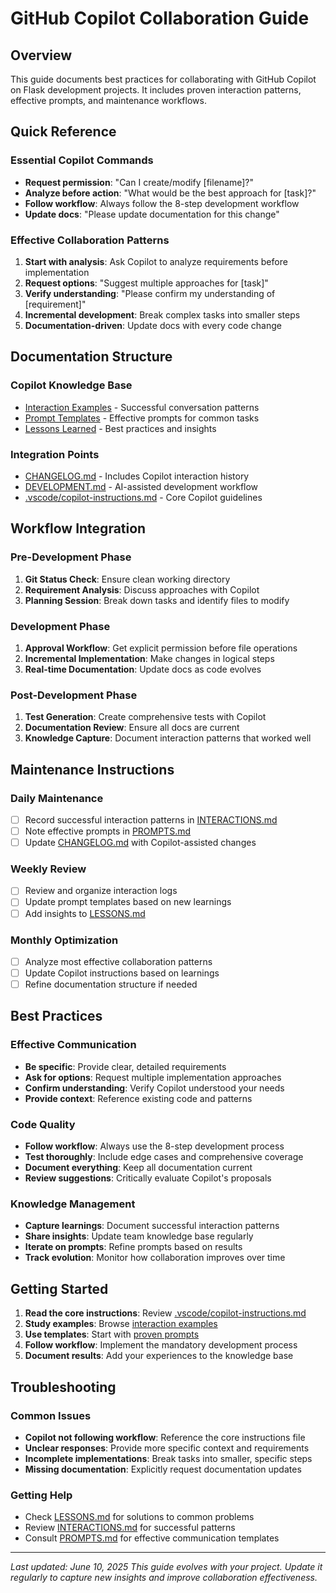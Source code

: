 # GitHub Copilot Collaboration Guide

## Overview
This guide documents best practices for collaborating with GitHub Copilot on Flask development projects. It includes proven interaction patterns, effective prompts, and maintenance workflows.

## Quick Reference

### Essential Copilot Commands
- **Request permission**: "Can I create/modify [filename]?"
- **Analyze before action**: "What would be the best approach for [task]?"
- **Follow workflow**: Always follow the 8-step development workflow
- **Update docs**: "Please update documentation for this change"

### Effective Collaboration Patterns
1. **Start with analysis**: Ask Copilot to analyze requirements before implementation
2. **Request options**: "Suggest multiple approaches for [task]"
3. **Verify understanding**: "Please confirm my understanding of [requirement]"
4. **Incremental development**: Break complex tasks into smaller steps
5. **Documentation-driven**: Update docs with every code change

## Documentation Structure

### Copilot Knowledge Base
- [Interaction Examples](./copilot/INTERACTIONS.md) - Successful conversation patterns
- [Prompt Templates](./copilot/PROMPTS.md) - Effective prompts for common tasks
- [Lessons Learned](./copilot/LESSONS.md) - Best practices and insights

### Integration Points
- [CHANGELOG.md](./CHANGELOG.md) - Includes Copilot interaction history
- [DEVELOPMENT.md](./DEVELOPMENT.md) - AI-assisted development workflow
- [.vscode/copilot-instructions.md](../.vscode/copilot-instructions.md) - Core Copilot guidelines

## Workflow Integration

### Pre-Development Phase
1. **Git Status Check**: Ensure clean working directory
2. **Requirement Analysis**: Discuss approaches with Copilot
3. **Planning Session**: Break down tasks and identify files to modify

### Development Phase
1. **Approval Workflow**: Get explicit permission before file operations
2. **Incremental Implementation**: Make changes in logical steps
3. **Real-time Documentation**: Update docs as code evolves

### Post-Development Phase
1. **Test Generation**: Create comprehensive tests with Copilot
2. **Documentation Review**: Ensure all docs are current
3. **Knowledge Capture**: Document interaction patterns that worked well

## Maintenance Instructions

### Daily Maintenance
- [ ] Record successful interaction patterns in [INTERACTIONS.md](./copilot/INTERACTIONS.md)
- [ ] Note effective prompts in [PROMPTS.md](./copilot/PROMPTS.md)
- [ ] Update [CHANGELOG.md](./CHANGELOG.md) with Copilot-assisted changes

### Weekly Review
- [ ] Review and organize interaction logs
- [ ] Update prompt templates based on new learnings
- [ ] Add insights to [LESSONS.md](./copilot/LESSONS.md)

### Monthly Optimization
- [ ] Analyze most effective collaboration patterns
- [ ] Update Copilot instructions based on learnings
- [ ] Refine documentation structure if needed

## Best Practices

### Effective Communication
- **Be specific**: Provide clear, detailed requirements
- **Ask for options**: Request multiple implementation approaches
- **Confirm understanding**: Verify Copilot understood your needs
- **Provide context**: Reference existing code and patterns

### Code Quality
- **Follow workflow**: Always use the 8-step development process
- **Test thoroughly**: Include edge cases and comprehensive coverage
- **Document everything**: Keep all documentation current
- **Review suggestions**: Critically evaluate Copilot's proposals

### Knowledge Management
- **Capture learnings**: Document successful interaction patterns
- **Share insights**: Update team knowledge base regularly
- **Iterate on prompts**: Refine prompts based on results
- **Track evolution**: Monitor how collaboration improves over time

## Getting Started

1. **Read the core instructions**: Review [.vscode/copilot-instructions.md](../.vscode/copilot-instructions.md)
2. **Study examples**: Browse [interaction examples](./copilot/INTERACTIONS.md)
3. **Use templates**: Start with [proven prompts](./copilot/PROMPTS.md)
4. **Follow workflow**: Implement the mandatory development process
5. **Document results**: Add your experiences to the knowledge base

## Troubleshooting

### Common Issues
- **Copilot not following workflow**: Reference the core instructions file
- **Unclear responses**: Provide more specific context and requirements
- **Incomplete implementations**: Break tasks into smaller, specific steps
- **Missing documentation**: Explicitly request documentation updates

### Getting Help
- Check [LESSONS.md](./copilot/LESSONS.md) for solutions to common problems
- Review [INTERACTIONS.md](./copilot/INTERACTIONS.md) for successful patterns
- Consult [PROMPTS.md](./copilot/PROMPTS.md) for effective communication templates

---

*Last updated: June 10, 2025*
*This guide evolves with your project. Update it regularly to capture new insights and improve collaboration effectiveness.*

